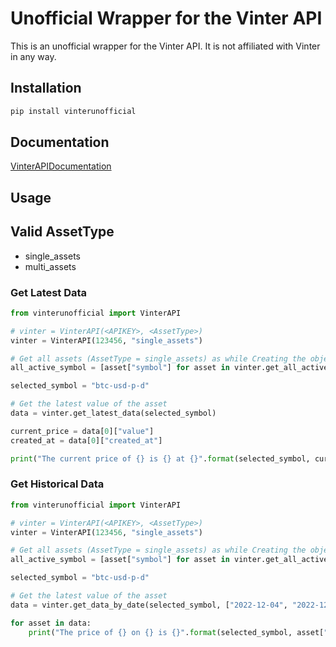 # Unofficial Wrapper for the Vinter API

This is an unofficial wrapper for the Vinter API. It is not affiliated with Vinter in any way.

## Installation

```bash
pip install vinterunofficial
```

## Documentation
[VinterAPIDocumentation](https://www.vinterapi.com/)

## Usage

## Valid AssetType
- single_assets
- multi_assets

### Get Latest Data
```python
from vinterunofficial import VinterAPI

# vinter = VinterAPI(<APIKEY>, <AssetType>)
vinter = VinterAPI(123456, "single_assets")

# Get all assets (AssetType = single_assets) as while Creating the object we have set AssetType = single_assets
all_active_symbol = [asset["symbol"] for asset in vinter.get_all_active_symbols()]

selected_symbol = "btc-usd-p-d"

# Get the latest value of the asset
data = vinter.get_latest_data(selected_symbol)

current_price = data[0]["value"]
created_at = data[0]["created_at"]

print("The current price of {} is {} at {}".format(selected_symbol, current_price, created_at))

```

### Get Historical Data
```python
from vinterunofficial import VinterAPI

# vinter = VinterAPI(<APIKEY>, <AssetType>)
vinter = VinterAPI(123456, "single_assets")

# Get all assets (AssetType = single_assets) as while Creating the object we have set AssetType = single_assets
all_active_symbol = [asset["symbol"] for asset in vinter.get_all_active_symbols()]

selected_symbol = "btc-usd-p-d"

# Get the latest value of the asset
data = vinter.get_data_by_date(selected_symbol, ["2022-12-04", "2022-12-09"])

for asset in data:
    print("The price of {} on {} is {}".format(selected_symbol, asset["created_at"], asset["value"]))

```


